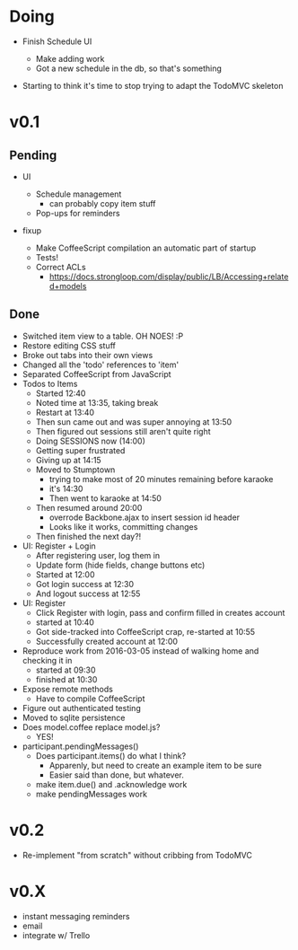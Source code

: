 # Doing

  - Finish Schedule UI
    - Make adding work
    - Got a new schedule in the db, so that's something

  - Starting to think it's time to stop trying to adapt the TodoMVC skeleton

# v0.1

## Pending

  - UI
    - Schedule management
      - can probably copy item stuff
    - Pop-ups for reminders

  - fixup
    - Make CoffeeScript compilation an automatic part of startup
    - Tests!
    - Correct ACLs
      - https://docs.strongloop.com/display/public/LB/Accessing+related+models

## Done

  - Switched item view to a table. OH NOES! :P
  - Restore editing CSS stuff
  - Broke out tabs into their own views
  - Changed all the 'todo' references to 'item'
  - Separated CoffeeScript from JavaScript
  - Todos to Items
    - Started 12:40
    - Noted time at 13:35, taking break
    - Restart at 13:40
    - Then sun came out and was super annoying at 13:50
    - Then figured out sessions still aren't quite right
    - Doing SESSIONS now (14:00)
    - Getting super frustrated
    - Giving up at 14:15
    - Moved to Stumptown
      - trying to make most of 20 minutes remaining before karaoke
      - it's 14:30
      - Then went to karaoke at 14:50
    - Then resumed around 20:00
      - overrode Backbone.ajax to insert session id header
      - Looks like it works, committing changes
    - Then finished the next day?!
  - UI: Register + Login
    - After registering user, log them in
    - Update form (hide fields, change buttons etc)
    - Started at 12:00
    - Got login success at 12:30
    - And logout success at 12:55
  - UI: Register
    - Click Register with login, pass and confirm filled in creates account
    - started at 10:40
    - Got side-tracked into CoffeeScript crap, re-started at 10:55
    - Successfully created account at 12:00
  - Reproduce work from 2016-03-05 instead of walking home and checking it in
    - started at 09:30
    - finished at 10:30
  - Expose remote methods
    - Have to compile CoffeeScript
  - Figure out authenticated testing
  - Moved to sqlite persistence
  - Does model.coffee replace model.js?
    - YES!
  - participant.pendingMessages()
    - Does participant.items() do what I think?
      - Apparenly, but need to create an example item to be sure
      - Easier said than done, but whatever.
    - make item.due() and .acknowledge work
    - make pendingMessages work


# v0.2

  - Re-implement "from scratch" without cribbing from TodoMVC

# v0.X

  - instant messaging reminders
  - email
  - integrate w/ Trello

